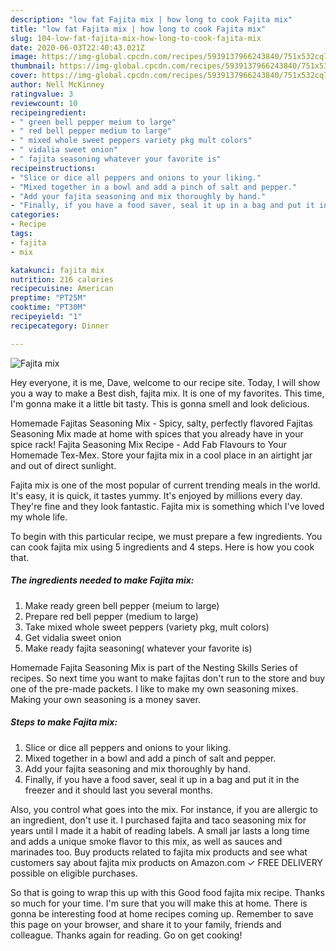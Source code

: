 ```yaml
---
description: "low fat Fajita mix | how long to cook Fajita mix"
title: "low fat Fajita mix | how long to cook Fajita mix"
slug: 104-low-fat-fajita-mix-how-long-to-cook-fajita-mix
date: 2020-06-03T22:40:43.021Z
image: https://img-global.cpcdn.com/recipes/5939137966243840/751x532cq70/fajita-mix-recipe-main-photo.jpg
thumbnail: https://img-global.cpcdn.com/recipes/5939137966243840/751x532cq70/fajita-mix-recipe-main-photo.jpg
cover: https://img-global.cpcdn.com/recipes/5939137966243840/751x532cq70/fajita-mix-recipe-main-photo.jpg
author: Nell McKinney
ratingvalue: 3
reviewcount: 10
recipeingredient:
- " green bell pepper meium to large"
- " red bell pepper medium to large"
- " mixed whole sweet peppers variety pkg mult colors"
- " vidalia sweet onion"
- " fajita seasoning whatever your favorite is"
recipeinstructions:
- "Slice or dice all peppers and onions to your liking."
- "Mixed together in a bowl and add a pinch of salt and pepper."
- "Add your fajita seasoning and mix thoroughly by hand."
- "Finally, if you have a food saver, seal it up in a bag and put it in the freezer and it should last you several months."
categories:
- Recipe
tags:
- fajita
- mix

katakunci: fajita mix 
nutrition: 216 calories
recipecuisine: American
preptime: "PT25M"
cooktime: "PT30M"
recipeyield: "1"
recipecategory: Dinner

---
```



![Fajita mix](https://img-global.cpcdn.com/recipes/5939137966243840/751x532cq70/fajita-mix-recipe-main-photo.jpg)

Hey everyone, it is me, Dave, welcome to our recipe site. Today, I will show you a way to make a Best dish, fajita mix. It is one of my favorites. This time, I'm gonna make it a little bit tasty. This is gonna smell and look delicious.

Homemade Fajitas Seasoning Mix - Spicy, salty, perfectly flavored Fajitas Seasoning Mix made at home with spices that you already have in your spice rack! Fajita Seasoning Mix Recipe - Add Fab Flavours to Your Homemade Tex-Mex. Store your fajita mix in a cool place in an airtight jar and out of direct sunlight.

Fajita mix is one of the most popular of current trending meals in the world. It's easy, it is quick, it tastes yummy. It's enjoyed by millions every day. They're fine and they look fantastic. Fajita mix is something which I've loved my whole life.


To begin with this particular recipe, we must prepare a few ingredients. You can cook fajita mix using 5 ingredients and 4 steps. Here is how you cook that.

<!--inarticleads1-->

##### The ingredients needed to make Fajita mix:

1. Make ready  green bell pepper (meium to large)
1. Prepare  red bell pepper (medium to large)
1. Take  mixed whole sweet peppers (variety pkg, mult colors)
1. Get  vidalia sweet onion
1. Make ready  fajita seasoning( whatever your favorite is)


Homemade Fajita Seasoning Mix is part of the Nesting Skills Series of recipes. So next time you want to make fajitas don&#39;t run to the store and buy one of the pre-made packets. I like to make my own seasoning mixes. Making your own seasoning is a money saver. 

<!--inarticleads2-->

##### Steps to make Fajita mix:

1. Slice or dice all peppers and onions to your liking.
1. Mixed together in a bowl and add a pinch of salt and pepper.
1. Add your fajita seasoning and mix thoroughly by hand.
1. Finally, if you have a food saver, seal it up in a bag and put it in the freezer and it should last you several months.


Also, you control what goes into the mix. For instance, if you are allergic to an ingredient, don&#39;t use it. I purchased fajita and taco seasoning mix for years until I made it a habit of reading labels. A small jar lasts a long time and adds a unique smoke flavor to this mix, as well as sauces and marinades too. Buy products related to fajita mix products and see what customers say about fajita mix products on Amazon.com ✓ FREE DELIVERY possible on eligible purchases. 

So that is going to wrap this up with this Good food fajita mix recipe. Thanks so much for your time. I'm sure that you will make this at home. There is gonna be interesting food at home recipes coming up. Remember to save this page on your browser, and share it to your family, friends and colleague. Thanks again for reading. Go on get cooking!
